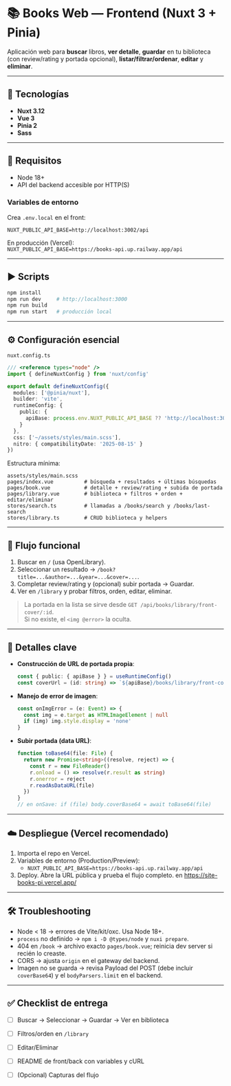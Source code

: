 # 📚 Books Web — Frontend (Nuxt 3 + Pinia)

Aplicación web para **buscar** libros, **ver detalle**, **guardar** en tu biblioteca (con review/rating y portada opcional), **listar/filtrar/ordenar**, **editar** y **eliminar**.

---

## 🚀 Tecnologías
- **Nuxt 3.12**
- **Vue 3**
- **Pinia 2**
- **Sass**

---

## 🔧 Requisitos
- Node 18+
- API del backend accesible por HTTP(S)

### Variables de entorno
Crea `.env.local` en el front:
```
NUXT_PUBLIC_API_BASE=http://localhost:3002/api
```
En producción (Vercel):  
`NUXT_PUBLIC_API_BASE=https://books-api.up.railway.app/api`

---

## ▶️ Scripts
```bash
npm install
npm run dev     # http://localhost:3000
npm run build
npm run start   # producción local
```

---

## ⚙️ Configuración esencial

`nuxt.config.ts`
```ts
/// <reference types="node" />
import { defineNuxtConfig } from 'nuxt/config'

export default defineNuxtConfig({
  modules: ['@pinia/nuxt'],
  builder: 'vite',
  runtimeConfig: {
    public: {
      apiBase: process.env.NUXT_PUBLIC_API_BASE ?? 'http://localhost:3002/api'
    }
  },
  css: ['~/assets/styles/main.scss'],
  nitro: { compatibilityDate: '2025-08-15' }
})
```

Estructura mínima:
```
assets/styles/main.scss
pages/index.vue          # búsqueda + resultados + últimas búsquedas
pages/book.vue           # detalle + review/rating + subida de portada
pages/library.vue        # biblioteca + filtros + orden + editar/eliminar
stores/search.ts         # llamadas a /books/search y /books/last-search
stores/library.ts        # CRUD biblioteca y helpers
```

---

## 🔄 Flujo funcional
1) Buscar en `/` (usa OpenLibrary).  
2) Seleccionar un resultado → `/book?title=...&author=...&year=...&cover=...`.  
3) Completar review/rating y (opcional) subir portada → Guardar.  
4) Ver en `/library` y probar filtros, orden, editar, eliminar.

> La portada en la lista se sirve desde `GET /api/books/library/front-cover/:id`.  
> Si no existe, el `<img @error>` la oculta.

---

## 🧩 Detalles clave
- **Construcción de URL de portada propia**:
  ```ts
  const { public: { apiBase } } = useRuntimeConfig()
  const coverUrl = (id: string) => `${apiBase}/books/library/front-cover/${id}`
  ```
- **Manejo de error de imagen**:
  ```ts
  const onImgError = (e: Event) => {
    const img = e.target as HTMLImageElement | null
    if (img) img.style.display = 'none'
  }
  ```
- **Subir portada (data URL)**:
  ```ts
  function toBase64(file: File) {
    return new Promise<string>((resolve, reject) => {
      const r = new FileReader()
      r.onload = () => resolve(r.result as string)
      r.onerror = reject
      r.readAsDataURL(file)
    })
  }
  // en onSave: if (file) body.coverBase64 = await toBase64(file)
  ```

---

## ☁️ Despliegue (Vercel recomendado)
1. Importa el repo en Vercel.
2. Variables de entorno (Production/Preview):
   - `NUXT_PUBLIC_API_BASE=https://books-api.up.railway.app/api`
3. Deploy. Abre la URL pública y prueba el flujo completo. en https://site-books-pi.vercel.app/

---

## 🛠️ Troubleshooting
- Node < 18 → errores de Vite/kit/oxc. Usa Node 18+.
- `process` no definido → `npm i -D @types/node` y `nuxi prepare`.
- 404 en `/book` → archivo exacto `pages/book.vue`; reinicia dev server si recién lo creaste.
- CORS → ajusta `origin` en el gateway del backend.
- Imagen no se guarda → revisa Payload del POST (debe incluir `coverBase64`) y el `bodyParsers.limit` en el backend.

---

## ✅ Checklist de entrega
- [ ] Buscar → Seleccionar → Guardar → Ver en biblioteca
- [ ] Filtros/orden en `/library`
- [ ] Editar/Eliminar
- [ ] README de front/back con variables y cURL
- [ ] (Opcional) Capturas del flujo



